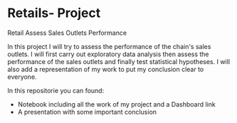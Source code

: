 # Retails- Project
Retail Assess Sales Outlets Performance

In this project I will try to assess the performance of the chain's sales outlets. I will first carry out exploratory data analysis then assess the performance of the sales outlets and finally test statistical hypotheses. I will also add a representation of my work to put my conclusion clear to everyone.

In this repositorie you can found:
<ul>
<li> Notebook including all the work of my project and a Dashboard link </li>
<li> A presentation with some important conclusion </li>
</ul>
